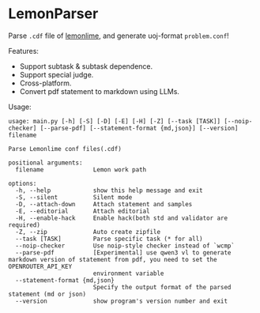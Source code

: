 # LemonParser

Parse `.cdf` file of [lemonlime](https://github.com/Project-LemonLime/Project_LemonLime), and generate uoj-format `problem.conf`!

Features:
- Support subtask & subtask dependence.
- Support special judge.
- Cross-platform.
- Convert pdf statement to markdown using LLMs.

Usage:
```
usage: main.py [-h] [-S] [-D] [-E] [-H] [-Z] [--task [TASK]] [--noip-checker] [--parse-pdf] [--statement-format {md,json}] [--version] filename

Parse Lemonlime conf files(.cdf)

positional arguments:
  filename              Lemon work path

options:
  -h, --help            show this help message and exit
  -S, --silent          Silent mode
  -D, --attach-down     Attach statement and samples
  -E, --editorial       Attach editorial
  -H, --enable-hack     Enable hack(both std and validator are required)
  -Z, --zip             Auto create zipfile
  --task [TASK]         Parse specific task (* for all)
  --noip-checker        Use noip-style checker instead of `wcmp`
  --parse-pdf           [Experimental] use qwen3 vl to generate markdown version of statement from pdf, you need to set the OPENROUTER_API_KEY
                        environment variable
  --statement-format {md,json}
                        Specify the output format of the parsed statement (md or json)
  --version             show program's version number and exit
```
